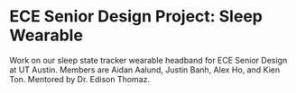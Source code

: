 # ECE Senior Design Project: Sleep Wearable
Work on our sleep state tracker wearable headband for ECE Senior Design at UT Austin. Members are Aidan Aalund, Justin Banh, Alex Ho, and Kien Ton. Mentored by Dr. Edison Thomaz.
